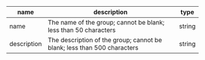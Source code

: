 | name        | description                                                             | type   |
|-------------|-------------------------------------------------------------------------|--------|
| name        | The name of the group; cannot be blank; less than 50 characters         | string |
| description | The description of the group; cannot be blank; less than 500 characters | string |